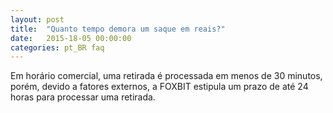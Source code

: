 ```yaml
---
layout: post
title:  "Quanto tempo demora um saque em reais?"
date:   2015-18-05 00:00:00
categories: pt_BR faq
---
```


Em horário comercial, uma retirada é processada em menos de 30 minutos, porém, devido a fatores externos, a FOXBIT estipula um prazo de até 24 horas para processar uma retirada.

